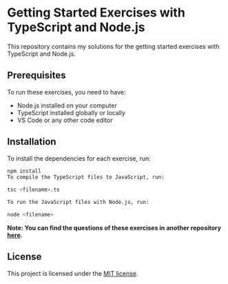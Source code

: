 # Getting Started Exercises with TypeScript and Node.js

This repository contains my solutions for the getting started exercises with TypeScript and Node.js.

## Prerequisites

To run these exercises, you need to have:

- Node.js installed on your computer
- TypeScript installed globally or locally
- VS Code or any other code editor

## Installation

To install the dependencies for each exercise, run:

```bash
npm install
To compile the TypeScript files to JavaScript, run:

tsc <filename>.ts

To run the JavaScript files with Node.js, run:

node <filename>
```

**Note: You can find the questions of these exercises in another repository [here](https://github.com/panaverse/typescript-node-projects/blob/main/getting-started-exercises.md).**

## License

This project is licensed under the [MIT license](https://opensource.org/licenses/MIT).
